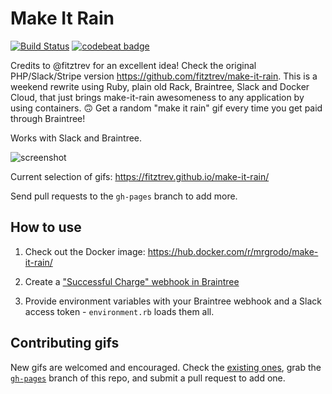 # Make It Rain

[![Build Status](https://travis-ci.org/grodowski/make-it-rain-rb.svg?branch=master)](https://travis-ci.org/grodowski/make-it-rain-rb)
[![codebeat badge](https://codebeat.co/badges/9170aae8-c902-4884-ad48-919dd43c54b1)](https://codebeat.co/projects/github-com-grodowski-make-it-rain-rb-master)

Credits to @fitztrev for an excellent idea! Check the original PHP/Slack/Stripe version https://github.com/fitztrev/make-it-rain. This is a weekend rewrite using Ruby, plain old Rack, Braintree, Slack and Docker Cloud, that just brings make-it-rain awesomeness to any application by using containers. 🙃 Get a random "make it rain" gif every time you get paid through Braintree!

Works with Slack and Braintree.

![screenshot](https://i.imgur.com/gU7gFBW.gif)

Current selection of gifs: https://fitztrev.github.io/make-it-rain/

Send pull requests to the `gh-pages` branch to add more.

## How to use

1) Check out the Docker image: https://hub.docker.com/r/mrgrodo/make-it-rain/

2) Create a ["Successful Charge" webhook in Braintree](https://developers.braintreepayments.com/guides/webhooks/overview)

2) Provide environment variables with your Braintree webhook and a Slack access token - `environment.rb` loads them all.

## Contributing gifs

New gifs are welcomed and encouraged. Check the [existing ones](https://github.com/fitztrev/make-it-rain/tree/gh-pages), grab the [`gh-pages`](https://github.com/fitztrev/make-it-rain/tree/gh-pages) branch of this repo, and submit a pull request to add one.
